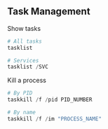 ## Task Management

Show tasks

```powershell
# All tasks
tasklist

# Services
tasklist /SVC
```

Kill a process

```powershell
# By PID
taskkill /f /pid PID_NUMBER

# By name
taskkill /f /im "PROCESS_NAME"
```

